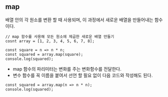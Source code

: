 ## map

배열 안의 각 원소를 변환 할 때 사용되며, 이 과정에서 새로운 배열을 만들어내는 함수이다.

```
// map 함수를 사용해 모든 원소에 제곱한 새로운 배열 만들기
cosnt array = [1, 2, 3, 4, 5, 6, 7, 8];

const square = n => n * n;
const squared = array.map(square);
console.log(squared);
```

- map 함수의 파리미터는 변화를 주는 변화함수를 전달한다.
- 변수 함수를 꼭 이름을 붙여서 선언 할 필요 없이 다음 코드와 작성해도 된다.

```
const squared = array.map(n => n * n);
console.log(squared);
```
